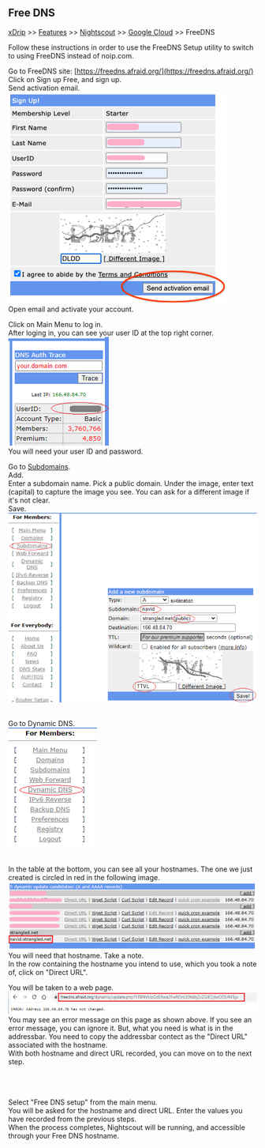 ## Free DNS
[xDrip](../../README.md) >> [Features](../Features_page.md) >> [Nightscout](../Nightscout_page.md) >> [Google Cloud](./GoogleCloud.md) >> FreeDNS  

Follow these instructions in order to use the FreeDNS Setup utility to switch to using FreeDNS instead of noip.com.  

Go to FreeDNS site: [https://freedns.afraid.org/](https://freedns.afraid.org/)  
Click on Sign up Free, and sign up.  
Send activation email.  
![](./images/FreeDNS1.png)  
Open email and activate your account.  
  
Click on Main Menu to log in.  
After loging in, you can see your user ID at the top right corner.  
![](./images/FD_userID.png)  
You will need your user ID and password.  

Go to [Subdomains](https://freedns.afraid.org/subdomain/).  
Add.  
Enter a subdomain name.  Pick a public domain.  Under the image, enter text (capital) to capture the image you see.  You can ask for a different image if it's not clear.  
Save.  
![](./images/FreeDNS2.png)  
<br/>  
  
Go to Dynamic DNS.  
![](./images/FD_DynamicDNS.png)  
<br/>  

In the table at the bottom, you can see all your hostnames.  The one we just created is circled in red in the following image.  
![](./images/FD_DynamicDNS2.png)  
You will need that hostname.  Take a note.  
In the row containing the hostname you intend to use, which you took a note of, click on "Direct URL".  
  
You will be taken to a web page.  
![](./images/FD_DirectURL.png)  
You may see an error message on this page as shown above.  If you see an error message, you can ignore it.  But, what you need is what is in the addressbar.  You need to copy the addressbar contect as the "Direct URL" associated with the hostname.  
With both hostname and direct URL recorded, you can move on to the next step.  
<br/>  
<br/>  
  
Select "Free DNS setup" from the main menu.  
You will be asked for the hostname and direct URL.  Enter the values you have recorded from the previous steps.  
When the process completes, Nightscout will be running, and accessible through your Free DNS hostname.  
